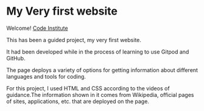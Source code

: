 # My Very first website

Welcome!  [Code Institute](https://codeinstitute.net)

This has been a guided project, my very first website.

It had been developed while in the process of learning to use Gitpod and GitHub. 

The page deploys a variety of options for getting information about different languages and tools for coding. 

For this project, I used HTML and CSS according to the videos of guidance.The information shown in it comes from Wikipedia, official pages of sites, applications, etc. that are deployed on the page.

